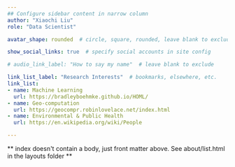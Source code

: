```yaml
---
## Configure sidebar content in narrow column
author: "Xiaochi Liu"
role: "Data Scientist"

avatar_shape: rounded  # circle, square, rounded, leave blank to exclude

show_social_links: true  # specify social accounts in site config

# audio_link_label: "How to say my name"  # leave blank to exclude

link_list_label: "Research Interests"  # bookmarks, elsewhere, etc.
link_list:
- name: Machine Learning
  url: https://bradleyboehmke.github.io/HOML/
- name: Geo-computation
  url: https://geocompr.robinlovelace.net/index.html
- name: Environmental & Public Health
  url: https://en.wikipedia.org/wiki/People

---
```


** index doesn't contain a body, just front matter above.
See about/list.html in the layouts folder **